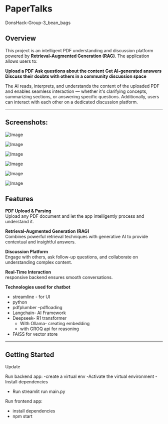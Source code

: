 # PaperTalks
DonsHack-Group-3_bean_bags

## Overview

This project is an intelligent PDF understanding and discussion platform powered by **Retrieval-Augmented Generation (RAG)**. The application allows users to:

**Upload a PDF**
**Ask questions about the content**
**Get AI-generated answers**
**Discuss their doubts with others in a community discussion space**

The AI reads, interprets, and understands the content of the uploaded PDF and enables seamless interaction — whether it's clarifying concepts, summarizing sections, or answering specific questions. Additionally, users can interact with each other on a dedicated discussion platform.

---
## Screenshots:

![Image](https://github.com/user-attachments/assets/dbe1e10b-bfd5-40db-b3e6-7b1790f4ecef)

![Image](https://github.com/user-attachments/assets/e69075f2-2619-4014-b045-0c7282b946eb)

![Image](https://github.com/user-attachments/assets/99e005d2-bb40-421b-aec8-11f4ad7d4bd8)

![Image](https://github.com/user-attachments/assets/978384af-1f52-4812-8b67-e42432276fef)

![Image](https://github.com/user-attachments/assets/26672628-d79a-410e-8a17-d72010684acd)

![Image](https://github.com/user-attachments/assets/aff51673-f30a-4a30-ac4b-a786022f363e)

## Features

**PDF Upload & Parsing**  
  Upload any PDF document and let the app intelligently process and understand it.

**Retrieval-Augmented Generation (RAG)**  
  Combines powerful retrieval techniques with generative AI to provide contextual and insightful answers.

**Discussion Platform**  
  Engage with others, ask follow-up questions, and collaborate on understanding complex content.

**Real-Time Interaction**  
  responsive backend ensures smooth conversations.
  
**Technologies used for chatbot**  
- streamline - for UI
- python
- pdfplumber –pdfloading
- Langchain- AI Framework
- Deepseek- R1 transformer
	- With Ollama- creating embedding
	- with GROQ api for reasoning
 - FAISS for vector store


---

##  Getting Started
Update 

Run backend app:
-create a virtual env
-Activate the virtual environment
-Install dependencies
- Run streamlit run main.py
   
Run frontend app:
- install dependencies
- npm start
